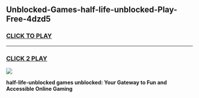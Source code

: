 
## Unblocked-Games-half-life-unblocked-Play-Free-4dzd5
<h3>
<a href="https://premium76.site?title=half-life-unblocked&ref=23A">CLICK TO PLAY</a></h3>
<hr>

<h3>
<a href="https://premium76.site?title=half-life-unblocked&ref=23A">CLICK 2 PLAY</a>
  
</h3>

<a href="https://premium76.site?title=half-life-unblocked&ref=23A"><img src="https://clearcache.store/games.png"></a>


**half-life-unblocked games unblocked: Your Gateway to Fun and Accessible Online Gaming**
